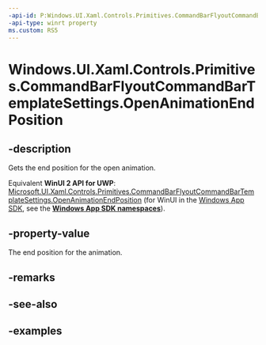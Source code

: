 ```yaml
---
-api-id: P:Windows.UI.Xaml.Controls.Primitives.CommandBarFlyoutCommandBarTemplateSettings.OpenAnimationEndPosition
-api-type: winrt property
ms.custom: RS5
---
```


<!-- Property syntax.
public double OpenAnimationEndPosition { get; }
-->

# Windows.UI.Xaml.Controls.Primitives.CommandBarFlyoutCommandBarTemplateSettings.OpenAnimationEndPosition

## -description

Gets the end position for the open animation.

Equivalent **WinUI 2 API for UWP**: [Microsoft.UI.Xaml.Controls.Primitives.CommandBarFlyoutCommandBarTemplateSettings.OpenAnimationEndPosition](/windows/winui/api/microsoft.ui.xaml.controls.primitives.commandbarflyoutcommandbartemplatesettings.openanimationendposition) (for WinUI in the [Windows App SDK](/windows/apps/windows-app-sdk/), see the **[Windows App SDK namespaces](/windows/windows-app-sdk/api/winrt/)**).

## -property-value

The end position for the animation.

## -remarks

## -see-also

## -examples

